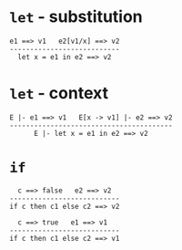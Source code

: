 # `let` - substitution

```
e1 ==> v1   e2[v1/x] ==> v2
---------------------------
  let x = e1 in e2 ==> v2
```

# `let` - context

```
E |- e1 ==> v1   E[x -> v1] |- e2 ==> v2
----------------------------------------
      E |- let x = e1 in e2 ==> v2
```

# `if`

```
  c ==> false   e2 ==> v2
---------------------------
if c then c1 else c2 ==> v2

  c ==> true   e1 ==> v1
---------------------------
if c then c1 else c2 ==> v1
```